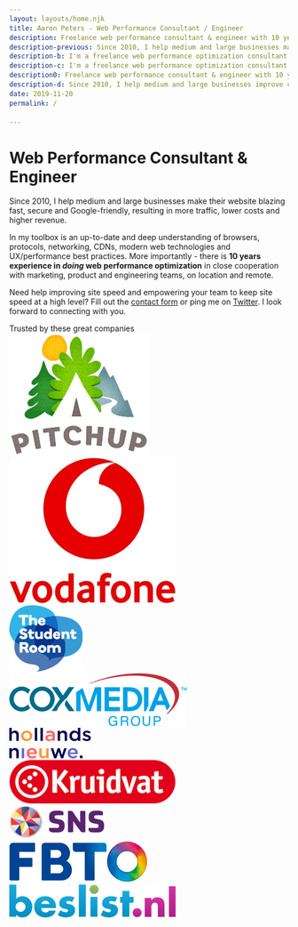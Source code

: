 ```yaml
---
layout: layouts/home.njk
title: Aaron Peters - Web Performance Consultant / Engineer
description: Freelance web performance consultant & engineer with 10 years experience in helping businesses understand and improve website speed and reliability.
description-previous: Since 2010, I help medium and large businesses make their website fast, secure and Google-friendly, resulting in more traffic and higher revenue. 
description-b: I'm a freelance web performance optimization consultant & engineer with 10 years experience in making websites fast, secure and Google-friendly.
description-c: I'm a freelance web performance optimization consultant and engineer with 10 years experience in making (large) websites blazing fast.
description0: Freelance web performance consultant & engineer with 10 years experience in helping medium / large businesses make their website strong and fast.
description-d: Since 2010, I help medium and large businesses improve customer satisfaction, do better in Google and increase revenue by making their website fast.
date: 2019-11-20
permalink: /

---
```


# Web Performance Consultant & Engineer

Since 2010, I help medium and large businesses make their website blazing fast, secure and Google-friendly, resulting in more traffic, lower costs and higher revenue.

In my toolbox is an up-to-date and deep understanding of browsers, protocols, networking, CDNs, modern web technologies and UX/performance best practices. 
More importantly - there is <strong>10 years experience in <i>doing</i> web performance optimization</strong> in close cooperation with marketing, product and engineering teams, on location and remote.

Need help improving site speed and empowering your team to keep site speed at a high level? 
Fill out the <a href="/contact/">contact form</a> or ping me on <a href="https://twitter.com/aaronpeters" rel="me">Twitter</a>.
I look forward to connecting with you.

<div class="trusted-by">
	Trusted by these great companies
</div>
<div class="customers">
	<div class="customer c1 big">
		<img loading="lazy" src="/static/img/logo-pitchup.png" width="252" height="221" alt="Pitchup logo">
	</div>
	<div class="customer c2 big">
		<img loading="lazy" src="/static/img/logo-vodafone-portrait.jpg" width="300" height="262" alt="Vodafone logo">
	</div>
	<div class="customer c3 big">
		<img loading="lazy" src="/static/img/logo-tsr.png" width="133" height="120" alt="The Student Room logo">
	</div>
	<div class="customer c4">
		<img loading="lazy" src="/static/img/logo-coxmediagroup.png" width="320" height="95" alt="Cox Media Group logo">
	</div>
	<div class="customer c5">
		<img loading="lazy" src="/static/img/logo-hollandsnieuwe.png" width="147" height="55" alt="hollandsnieuwe logo">
	</div>
	<div class="customer c6">
		<img loading="lazy" src="/static/img/logo-kruidvat.png" width="300" height="78" alt="Kruidvat logo">
	</div>
	<div class="customer c7">
		<img loading="lazy" src="/static/img/logo-snsbank.png" width="171" height="60" alt="SNS Bank logo">
	</div>
	<div class="customer c8">
		<img loading="lazy" src="/static/img/logo-fbto.png" width="250" height="77" alt="FBTO logo">
	</div>
	<div class="customer c9">
		<img loading="lazy" src="/static/img/logo-beslist-59h.png" width="300" height="59" alt="Beslist.nl logo">
	</div>
</div>

